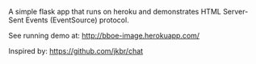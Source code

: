A simple flask app that runs on heroku and demonstrates HTML Server-Sent Events
(EventSource) protocol.

See running demo at: http://bboe-image.herokuapp.com/

Inspired by: https://github.com/jkbr/chat
